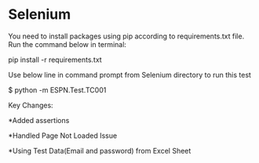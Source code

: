 # Selenium

You need to install packages using pip according to requirements.txt file. Run the command below in terminal:

pip install -r requirements.txt

Use below line in command prompt from Selenium directory to run this test

<directory path> $ python -m ESPN.Test.TC001


Key Changes:
  
 *Added assertions
  
 *Handled Page Not Loaded Issue
  
 *Using Test Data(Email and password) from Excel Sheet
